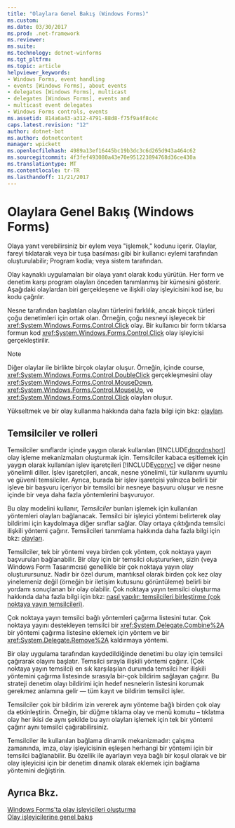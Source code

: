 ```yaml
---
title: "Olaylara Genel Bakış (Windows Forms)"
ms.custom: 
ms.date: 03/30/2017
ms.prod: .net-framework
ms.reviewer: 
ms.suite: 
ms.technology: dotnet-winforms
ms.tgt_pltfrm: 
ms.topic: article
helpviewer_keywords:
- Windows Forms, event handling
- events [Windows Forms], about events
- delegates [Windows Forms], multicast
- delegates [Windows Forms], events and
- multicast event delegates
- Windows Forms controls, events
ms.assetid: 814a6a43-a312-4791-88d8-f75f9a4f8c4c
caps.latest.revision: "12"
author: dotnet-bot
ms.author: dotnetcontent
manager: wpickett
ms.openlocfilehash: 4989a13ef16445bc19b3dc3c6d265d943a464c62
ms.sourcegitcommit: 4f3fef493080a43e70e951223894768d36ce430a
ms.translationtype: MT
ms.contentlocale: tr-TR
ms.lasthandoff: 11/21/2017
---
```

# <a name="events-overview-windows-forms"></a>Olaylara Genel Bakış (Windows Forms)
Olaya yanıt verebilirsiniz bir eylem veya "işlemek," kodunu içerir. Olaylar, fareyi tıklatarak veya bir tuşa basılması gibi bir kullanıcı eylemi tarafından oluşturulabilir; Program kodla; veya sistem tarafından.  
  
 Olay kaynaklı uygulamaları bir olaya yanıt olarak kodu yürütün. Her form ve denetim karşı program olayları önceden tanımlanmış bir kümesini gösterir. Aşağıdaki olaylardan biri gerçekleşene ve ilişkili olay işleyicisini kod ise, bu kodu çağrılır.  
  
 Nesne tarafından başlatılan olayları türlerini farklılık, ancak birçok türleri çoğu denetimleri için ortak olan. Örneğin, çoğu nesneyi işleyecek bir <xref:System.Windows.Forms.Control.Click> olay. Bir kullanıcı bir form tıklarsa formun kod <xref:System.Windows.Forms.Control.Click> olay işleyicisi gerçekleştirilir.  
  
> [!NOTE]
>  Diğer olaylar ile birlikte birçok olaylar oluşur. Örneğin, içinde course, <xref:System.Windows.Forms.Control.DoubleClick> gerçekleşmesini olay <xref:System.Windows.Forms.Control.MouseDown>, <xref:System.Windows.Forms.Control.MouseUp>, ve <xref:System.Windows.Forms.Control.Click> olayları oluşur.  
  
 Yükseltmek ve bir olay kullanma hakkında daha fazla bilgi için bkz: [olayları](../../../docs/standard/events/index.md).  
  
## <a name="delegates-and-their-role"></a>Temsilciler ve rolleri  
 Temsilciler sınıflardır içinde yaygın olarak kullanılan [!INCLUDE[dnprdnshort](../../../includes/dnprdnshort-md.md)] olay işleme mekanizmaları oluşturmak için. Temsilciler kabaca eşitlemek için yaygın olarak kullanılan işlev işaretçileri [!INCLUDE[vcprvc](../../../includes/vcprvc-md.md)] ve diğer nesne yönelimli diller. İşlev işaretçileri, ancak, nesne yönelimli, tür kullanımı uyumlu ve güvenli temsilciler. Ayrıca, burada bir işlev işaretçisi yalnızca belirli bir işleve bir başvuru içeriyor bir temsilci bir nesneye başvuru oluşur ve nesne içinde bir veya daha fazla yöntemlerini başvuruyor.  
  
 Bu olay modelini kullanır, *Temsilciler* bunları işlemek için kullanılan yöntemleri olayları bağlanacak. Temsilci bir işleyici yöntemi belirterek olay bildirimi için kaydolmaya diğer sınıflar sağlar. Olay ortaya çıktığında temsilci ilişkili yöntemi çağırır. Temsilcileri tanımlama hakkında daha fazla bilgi için bkz: [olayları](../../../docs/standard/events/index.md).  
  
 Temsilciler, tek bir yöntemi veya birden çok yöntem, çok noktaya yayın başvurulan bağlanabilir. Bir olay için bir temsilci oluştururken, sizin (veya Windows Form Tasarımcısı) genellikle bir çok noktaya yayın olay oluşturursunuz. Nadir bir özel durum, mantıksal olarak birden çok kez olay yinelemeniz değil (örneğin bir iletişim kutusunu görüntüleme) belirli bir yordamı sonuçlanan bir olay olabilir. Çok noktaya yayın temsilci oluşturma hakkında daha fazla bilgi için bkz: [nasıl yapılır: temsilcileri birleştirme (çok noktaya yayın temsilcileri)](~/docs/csharp/programming-guide/delegates/how-to-combine-delegates-multicast-delegates.md).  
  
 Çok noktaya yayın temsilci bağlı yöntemleri çağırma listesini tutar. Çok noktaya yayını destekleyen temsilci bir <xref:System.Delegate.Combine%2A> bir yöntemi çağırma listesine eklemek için yöntem ve bir <xref:System.Delegate.Remove%2A> kaldırmaya yöntemi.  
  
 Bir olay uygulama tarafından kaydedildiğinde denetimi bu olay için temsilci çağırarak olayını başlatır. Temsilci sırayla ilişkili yöntemi çağırır. (Çok noktaya yayın temsilci) en sık karşılaşılan durumda temsilci her ilişkili yöntemini çağırma listesinde sırasıyla bir-çok bildirim sağlayan çağırır. Bu strateji denetim olayı bildirimi için hedef nesnelerin listesini korumak gerekmez anlamına gelir — tüm kayıt ve bildirim temsilci işler.  
  
 Temsilciler çok bir bildirim izin vererek aynı yönteme bağlı birden çok olay da etkinleştirin. Örneğin, bir düğme tıklama olay ve menü komutu – tıklatma olay her ikisi de aynı şekilde bu ayrı olayları işlemek için tek bir yöntemi çağırır aynı temsilci çağırabilirsiniz.  
  
 Temsilciler ile kullanılan bağlama dinamik mekanizmadır: çalışma zamanında, imza, olay işleyicisinin eşleşen herhangi bir yöntemi için bir temsilci bağlanabilir. Bu özellik ile ayarlayın veya bağlı bir koşul olarak ve bir olay işleyicisi için bir denetim dinamik olarak eklemek için bağlama yöntemini değiştirin.  
  
## <a name="see-also"></a>Ayrıca Bkz.  
 [Windows Forms'ta olay işleyicileri oluşturma](../../../docs/framework/winforms/creating-event-handlers-in-windows-forms.md)  
 [Olay işleyicilerine genel bakış](../../../docs/framework/winforms/event-handlers-overview-windows-forms.md)
